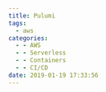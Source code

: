 ```yaml
---
title: Pulumi
tags:
  - aws
categories:
  - - AWS
  - - Serverless
  - - Containers
  - - CI/CD
date: 2019-01-19 17:33:56
---
```

